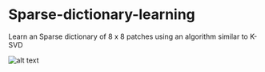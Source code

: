 # Sparse-dictionary-learning
Learn an Sparse dictionary of 8 x 8 patches using an algorithm similar to K-SVD

![alt text](https://github.com/PieterBoots/Sparse-dictionary-learning/edit/master/screenshot.jpg)
